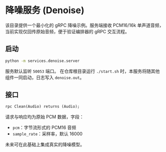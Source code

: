 # 降噪服务 (Denoise)

该目录提供一个最小化的 gRPC 降噪示例。服务端接收 PCM16/16k 单声道音频，当前实现仅回传原始音频，便于验证编排器的 gRPC 交互流程。

## 启动

```bash
python -m services.denoise.server
```

服务默认监听 `50053` 端口。
在仓库根目录运行 `./start.sh` 时，本服务将随其他组件一同启动，日志写入 `denoise.out`。

## 接口

```proto
rpc Clean(Audio) returns (Audio);
```

请求与响应均为原始 PCM 数据，字段：

- `pcm`：字节流形式的 PCM16 音频
- `sample_rate`：采样率，默认 16000

未来可在此基础上集成真实的降噪模型。
